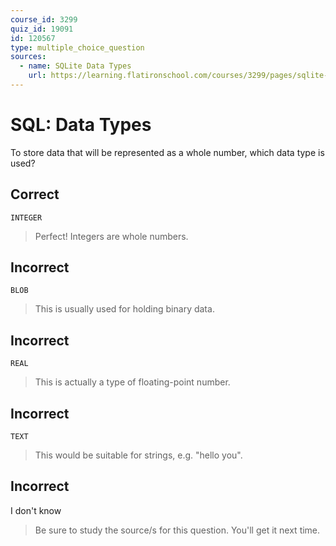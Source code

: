 ```yaml
---
course_id: 3299
quiz_id: 19091
id: 120567
type: multiple_choice_question
sources:
  - name: SQLite Data Types
    url: https://learning.flatironschool.com/courses/3299/pages/sqlite-data-types?module_item_id=143865
---
```


# SQL: Data Types

To store data that will be represented as a whole number, which data type is
used?

## Correct

`INTEGER`

> Perfect! Integers are whole numbers.

## Incorrect

`BLOB`

> This is usually used for holding binary data.

## Incorrect

`REAL`

> This is actually a type of floating-point number.

## Incorrect

`TEXT`

> This would be suitable for strings, e.g. "hello you".

## Incorrect

I don't know

> Be sure to study the source/s for this question. You'll get it next time.
